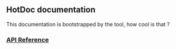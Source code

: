 ## HotDoc documentation

This documentation is bootstrapped by the tool, how cool is that ?

### [API Reference](python-api)
